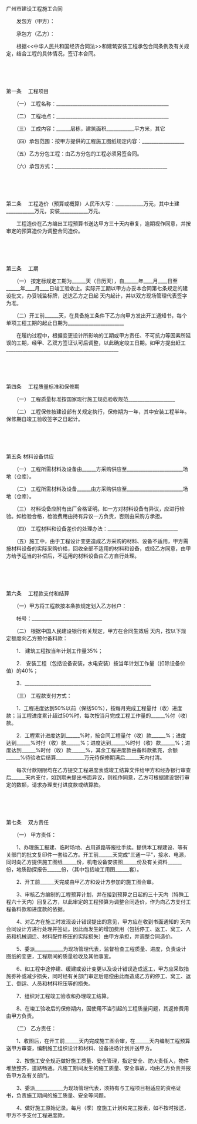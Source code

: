 



广州市建设工程施工合同



 

　　发包方（甲方）：

　　承包方（乙方）： 

　　根据&lt;&lt;中华人民共和国经济合同法&gt;&gt;和建筑安装工程承包合同条例及有关规定，结合工程的具体情况，签订本合同。 

　　

　　

第一条
　工程项目

　　（一） 工程名称：________________________________________________ 

　　（二） 工程地点：________________________________________________ 

　　（三） 工成内容：______层栋，建筑面积____________平方米，其它 

　　（四）承包范围：按甲方提供的工程施工图纸规定内容：__________________ 

　　（五）乙方分包工程：由乙方分包的工程必须另签合同。 

　　（六）承包方式：________________________________________________ 

　　

　　

第二条
　工程造价（预算或概算）人民币大写：____________万元，其中土建____________万元，安装____________万元。

　　工程造价在乙方编出工程预算书送达甲方三十天内审复，逾期视作同意，并按审定的预算造价为调整合同造价。 

　　

　　

第三条
　工期

　　（一） 按定标规定工期为______天（日历天），自______年____月____日至______年____月____日竣工验收止。实际开工期以甲方办妥本合同第七条规定的建设批文，办妥城监标牌，送达乙方之日起 天内起计，并以双方现场管理代表签字为准。 

　　（二）开工前______天，在具备施工条件下乙方向甲方发出开工通知书，每个单项工程工期的起止日期为________________________ 

　　在履约过程中，根据变更设计所影响的工期或甲方责任、不可抗力等因素所延误的工期，经甲、乙双方签证认可后调整，以此确定竣工日期。如甲方提出赶工________________________________________________ 

　　

　　

第四条
　工程质量标准和保修期

　　（一） 工程质量标准按国家现行施工规范验收规范____________________ 

　　（二） 工程保修按建设部有关规定执行，保修期为一年，其中安装工程半年。保修期自竣工验收签字之日起计。

　　

　　

第五条
 材料设备供应 

　　（一） 工程所需材料及设备由______方采购供应至________________________场地（仓库）。 

　　（二） 工程所需材料及设备______由方采购供应至________________________场地（仓库）。 

　　（三） 材料设备应附有出厂合格证明。如一方对材料设备有异议，应进行检验。如检验合格，检验费用由持有异议一方负责，否则由采购方承担。 

　　（四） 工程材料和设备差价的处理办法：______________________________ 

　　（五）施工中，由于工程设计变更造成乙方采购的材料、设备不适用，甲方需按材料设备的实际采购价格，回收全部不适用的材料和设备，或经乙方同意，由甲方给予适当的补偿后，不适用的材料设备由乙方自行处理。 

　　

　　

第六条
　工程款支付和结算

　　（一）甲方将工程款按本条款规定划入乙方帐户： 

　　帐号：______________________________ 

　　（二） 根据中国人民建设银行有关规定，甲方在合同生效后 天内，按以下规定额度向乙方预付备料款： 

　　1． 建筑工程按当年计划工作量35%； 

　　2． 安装工程（包括设备安装，水电安装）按当年计划工作量（扣除设备价值）的40%；

　　3．______________________________________________________ 

　　（三） 工程款支付方式： 

　　1．工程进度达到50%以前（保括50%），按每月完成工程量付（收）进度款；当工程进度累计超过50%时，每次按当月完成工程工作量的______%付（收）款。 

　　2．工程累计进度达到______%时，按合同工程量付（收）款______%；进度达到______%时付（收）款______%；进度达到______%时付（收）款______%；进度达到______%时付（收）款______%，其余工程进度款由备料款抵充，余额______%待验收后结算____________万元待保修期满后______天内付清。 

　　每次付款期限均在乙方提交工程进度表或竣工结算文件给甲方和经办银行审查后______天内支付，如到期未提出书面异议，则视作同意，乙方可根据建设银行审定的数额，请求办理支付进度款或结算款。 

　　

　　

第七条
　双方责任

　　（一） 甲方责任： 

　　1、办理施工报建、临时场地、占用道路等报批手续。提供本工程建设、等有关部门的批文复印件一套给乙方。开工前______天完成“三通一平”，接水、电源，同时向乙方提供施工图纸______份，机电设备安装图______份及有关资料______份，地质勘探报告______份，（其中包括竣工用图______套）。

　　2、开工前______天完成由甲乙方和设计方参加的施工图会审。

　　3、审核乙方编制的工程预算计划，并在接到预算之日起的三十天内（特殊工程六十天内）回复乙方，以此审定的工程预算为调整合同造价，作为向乙方支付工程备料款和进度款的依据。

　　4、对乙方在施工时发现设计错误提出的意见，甲方应在收到书面通知的 天内会同设计方进行处理并签证。因此而发生的增加费用（包括停工、返工、窝工、人员和机械调迁、材料配件积压的实际损失）由甲方承担，并调整合同造价。

　　5、委派____________为现场管理代表，监督检查工程质量、进度，负责设计图纸的变更，工程期间的质量验收及其他事宜。

　　6、如工程中途停建、缓建或设计变更以及设计错误造成返工，甲方应采取措施弥补或减少损失，同时经有关部门审定后赔偿由此而造成乙方的停工、窝工、返工、倒运、人员和材料积压等的损失。

　　7、组织对工程竣工验收和办理竣工结算。

　　8、在竣工验收后的保修期内，因使用不当引起的工程质量问题，其返修费用由甲方负责。

　　（二） 乙方责任：

　　1、收图后，在开工前______天内完成施工图会审，在______天内编制工程预算送甲方审查，编制施工组织设计和材料、设备进场计划并送甲方。

　　2、按施工安全规范做好施工质量、安全管理，指定安全、防火责任人，物件堆放整齐，道路畅通。凡施工期间发生的施工质量、安全事故，均由乙方负责并报告甲方及有关部门。

　　3、委派____________为现场管理代表，须持有与工程项目相适应的资格证书，负责施工期间的施工质量、安全等问题。

　　4、做好施工原始记录。每月（季）度施工计划和完工报表，如不按时报送，甲方不予支付工程进度款。